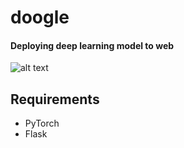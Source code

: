  # doogle
 #### Deploying deep learning model to web
 ![alt text]()
 
 ## Requirements
 - PyTorch
 - Flask
 
 
